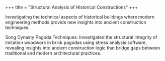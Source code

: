 +++
title = "Structural Analysis of Historical Constructions"
+++

Investigating the technical aspects of historical buildings where modern engineering methods provide new insights into ancient construction techniques.

<!--more-->

Song Dynasty Pagoda Techniques: Investigated the structural integrity of imitation woodwork in brick pagodas using stress analysis software, revealing insights into ancient construction logic that bridge gaps between traditional and modern architectural practices.
